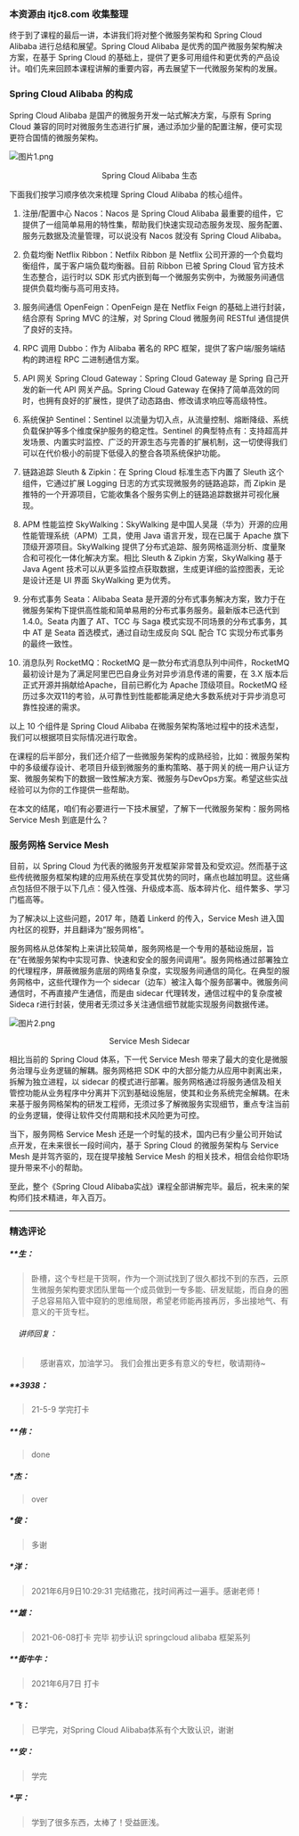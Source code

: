### 本资源由 itjc8.com 收集整理
<p data-nodeid="301" class="">终于到了课程的最后一讲，本讲我们将对整个微服务架构和 Spring Cloud Alibaba 进行总结和展望。Spring Cloud Alibaba 是优秀的国产微服务架构解决方案，在基于 Spring Cloud 的基础上，提供了更多可用组件和更优秀的产品设计。咱们先来回顾本课程讲解的重要内容，再去展望下一代微服务架构的发展。</p>
<h3 data-nodeid="302">Spring Cloud Alibaba 的构成</h3>
<p data-nodeid="303">Spring Cloud Alibaba 是国产的微服务开发一站式解决方案，与原有 Spring Cloud 兼容的同时对微服务生态进行扩展，通过添加少量的配置注解，便可实现更符合国情的微服务架构。</p>
<p data-nodeid="374" class=""><img src="https://s0.lgstatic.com/i/image6/M01/3A/F3/Cgp9HWCCLoeAGhTCAAi5zl4o8Dg848.png" alt="图片1.png" data-nodeid="378"></p>
<div data-nodeid="375"><p style="text-align:center">Spring Cloud Alibaba 生态</p></div>


<p data-nodeid="306">下面我们按学习顺序依次来梳理 Spring Cloud Alibaba 的核心组件。</p>
<ol data-nodeid="307">
<li data-nodeid="308">
<p data-nodeid="309">注册/配置中心 Nacos：Nacos 是 Spring Cloud Alibaba 最重要的组件，它提供了一组简单易用的特性集，帮助我们快速实现动态服务发现、服务配置、服务元数据及流量管理，可以说没有 Nacos 就没有 Spring Cloud Alibaba。</p>
</li>
<li data-nodeid="310">
<p data-nodeid="311">负载均衡 Netflix Ribbon：Netfilx Ribbon 是 Netflix 公司开源的一个负载均衡组件，属于客户端负载均衡器。目前 Ribbon 已被 Spring Cloud 官方技术生态整合，运行时以 SDK 形式内嵌到每一个微服务实例中，为微服务间通信提供负载均衡与高可用支持。</p>
</li>
<li data-nodeid="312">
<p data-nodeid="313">服务间通信 OpenFeign：OpenFeign 是在 Netflix Feign 的基础上进行封装，结合原有 Spring MVC 的注解，对 Spring Cloud 微服务间 RESTful 通信提供了良好的支持。</p>
</li>
<li data-nodeid="314">
<p data-nodeid="315">RPC 调用 Dubbo：作为 Alibaba 著名的 RPC 框架，提供了客户端/服务端结构的跨进程 RPC 二进制通信方案。</p>
</li>
<li data-nodeid="316">
<p data-nodeid="317">API 网关 Spring Cloud Gateway：Spring Cloud Gateway 是 Spring 自己开发的新一代 API 网关产品。Spring Cloud Gateway 在保持了简单高效的同时，也拥有良好的扩展性，提供了动态路由、修改请求响应等高级特性。</p>
</li>
<li data-nodeid="318">
<p data-nodeid="319">系统保护 Sentinel：Sentinel 以流量为切入点，从流量控制、熔断降级、系统负载保护等多个维度保护服务的稳定性。Sentinel 的典型特点有：支持超高并发场景、内置实时监控、广泛的开源生态与完善的扩展机制，这一切使得我们可以在代价极小的前提下低侵入的整合各项系统保护功能。</p>
</li>
<li data-nodeid="320">
<p data-nodeid="321">链路追踪 Sleuth &amp; Zipkin：在 Spring Cloud 标准生态下内置了 Sleuth 这个组件，它通过扩展 Logging 日志的方式实现微服务的链路追踪，而 Zipkin 是推特的一个开源项目，它能收集各个服务实例上的链路追踪数据并可视化展现。</p>
</li>
<li data-nodeid="322">
<p data-nodeid="323">APM 性能监控 SkyWalking：SkyWalking 是中国人吴晟（华为）开源的应用性能管理系统（APM）工具，使用 Java 语言开发，现在已属于 Apache 旗下顶级开源项目。SkyWalking 提供了分布式追踪、服务网格遥测分析、度量聚合和可视化一体化解决方案。相比 Sleuth &amp; Zipkin 方案，SkyWalking 基于 Java Agent 技术可以从更多监控点获取数据，生成更详细的监控图表，无论是设计还是 UI 界面 SkyWalking 更为优秀。</p>
</li>
<li data-nodeid="324">
<p data-nodeid="325">分布式事务 Seata：Alibaba Seata 是开源的分布式事务解决方案，致力于在微服务架构下提供高性能和简单易用的分布式事务服务。最新版本已迭代到 1.4.0。Seata 内置了 AT、TCC 与 Saga 模式实现不同场景的分布式事务，其中 AT 是 Seata 首选模式，通过自动生成反向 SQL 配合 TC 实现分布式事务的最终一致性。</p>
</li>
<li data-nodeid="326">
<p data-nodeid="327">消息队列 RocketMQ：RocketMQ 是一款分布式消息队列中间件，RocketMQ 最初设计是为了满足阿里巴巴自身业务对异步消息传递的需要，在 3.X 版本后正式开源并捐献给Apache，目前已孵化为 Apache 顶级项目。RocketMQ 经历过多次双11的考验，从可靠性到性能都能满足绝大多数系统对于异步消息可靠性投递的需求。</p>
</li>
</ol>
<p data-nodeid="328">以上 10 个组件是 Spring Cloud Alibaba 在微服务架构落地过程中的技术选型，我们可以根据项目实际情况进行取舍。</p>
<p data-nodeid="329">在课程的后半部分，我们还介绍了一些微服务架构的成熟经验，比如：微服务架构中的多级缓存设计、老项目升级到微服务的重构策略、基于网关的统一用户认证方案、微服务架构下的数据一致性解决方案、微服务与DevOps方案。希望这些实战经验可以为你的工作提供一些帮助。</p>
<p data-nodeid="330">在本文的结尾，咱们有必要进行一下技术展望，了解下一代微服务架构：服务网格 Service Mesh 到底是什么？</p>
<h3 data-nodeid="331">服务网格 Service Mesh</h3>
<p data-nodeid="332">目前，以 Spring Cloud 为代表的微服务开发框架非常普及和受欢迎。然而基于这些传统微服务框架构建的应用系统在享受其优势的同时，痛点也越加明显。这些痛点包括但不限于以下几点：侵入性强、升级成本高、版本碎片化、组件繁多、学习门槛高等。</p>
<p data-nodeid="333">为了解决以上这些问题，2017 年，随着 Linkerd 的传入，Service Mesh 进入国内社区的视野，并且翻译为“服务网格”。</p>
<p data-nodeid="334">服务网格从总体架构上来讲比较简单，服务网格是一个专用的基础设施层，旨在“在微服务架构中实现可靠、快速和安全的服务间调用”。服务网格通过部署独立的代理程序，屏蔽微服务底层的网络复杂度，实现服务间通信的简化。在典型的服务网格中，这些代理作为一个 sidecar（边车）被注入每个服务部署中。微服务间通信时，不再直接产生通信，而是由 sidecar 代理转发，通信过程中的复杂度被 Sideca r进行封装，使用者无须过多关注通信细节就能实现服务间数据传递。</p>
<p data-nodeid="525" class="te-preview-highlight"><img src="https://s0.lgstatic.com/i/image6/M01/3A/F3/Cgp9HWCCLpKAT1fiAALJjtRPb74486.png" alt="图片2.png" data-nodeid="529"></p>
<div data-nodeid="526"><p style="text-align:center">Service Mesh Sidecar</p></div>


<p data-nodeid="337">相比当前的 Spring Cloud 体系，下一代 Service Mesh 带来了最大的变化是微服务治理与业务逻辑的解耦。服务网格把 SDK 中的大部分能力从应用中剥离出来，拆解为独立进程，以 sidecar 的模式进行部署。服务网格通过将服务通信及相关管控功能从业务程序中分离并下沉到基础设施层，使其和业务系统完全解耦。在未来基于服务网格架构的研发工程师，无须过多了解微服务实现细节，重点专注当前的业务逻辑，使得让软件交付周期和技术风险更为可控。</p>
<p data-nodeid="338">当下，服务网格 Service Mesh 还是一个时髦的技术，国内已有少量公司开始试点开发，在未来很长一段时间内，基于 Spring Cloud 的微服务架构与 Service Mesh 是并驾齐驱的，现在提早接触 Service Mesh 的相关技术，相信会给你职场提升带来不小的帮助。</p>
<p data-nodeid="339" class="">至此，整个《Spring Cloud Alibaba实战》课程全部讲解完毕。最后，祝未来的架构师们技术精进，年入百万。</p>

---

### 精选评论

##### **生：
> 卧槽，这个专栏是干货啊，作为一个测试找到了很久都找不到的东西，云原生微服务架构要求团队里每一个成员做到一专多能、研发赋能，而自身的圈子总容易陷入管中窥豹的思维局限，希望老师能再接再厉，多出接地气、有意义的干货专栏。

 ###### &nbsp;&nbsp;&nbsp; 讲师回复：
> &nbsp;&nbsp;&nbsp; 感谢喜欢，加油学习。
我们会推出更多有意义的专栏，敬请期待~

##### **3938：
> 21-5-9 学完打卡

##### **伟：
> done

##### *杰：
> over

##### *俊：
> 多谢

##### *洋：
> 2021年6月9日10:29:31 完结撒花，找时间再过一遍手。感谢老师！

##### **雄：
> 2021-06-08打卡 完毕 初步认识 springcloud alibaba 框架系列

##### **街牛牛：
> 2021年6月7日 打卡

##### *飞：
> 已学完，对Spring Cloud Alibaba体系有个大致认识，谢谢

##### **安：
> 学完

##### *平：
> 学到了很多东西，太棒了！受益匪浅。

